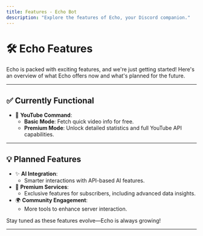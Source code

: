 ```yaml
---
title: Features - Echo Bot
description: "Explore the features of Echo, your Discord companion."
---
```


# 🛠️ **Echo Features**
Echo is packed with exciting features, and we're just getting started! Here's an overview of what Echo offers now and what's planned for the future.

---

## ✅ **Currently Functional**
- 🎉 **YouTube Command**:
  - **Basic Mode**: Fetch quick video info for free.
  - **Premium Mode**: Unlock detailed statistics and full YouTube API capabilities.

---

## 💡 **Planned Features**
- ✨ **AI Integration**:
  - Smarter interactions with API-based AI features.
- 🔐 **Premium Services**:
  - Exclusive features for subscribers, including advanced data insights.
- 🌍 **Community Engagement**:
  - More tools to enhance server interaction.

Stay tuned as these features evolve—Echo is always growing!

---
